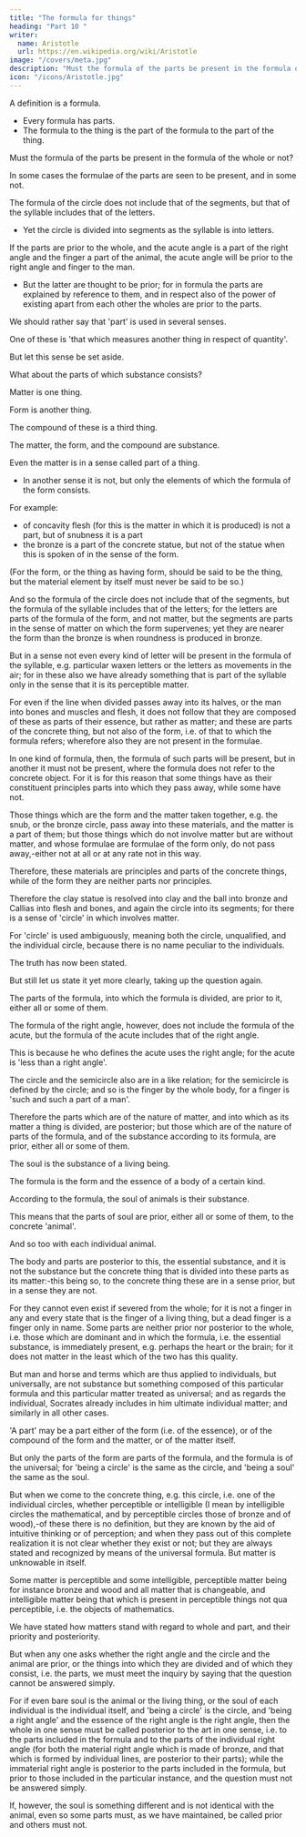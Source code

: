 ```yaml
---
title: "The formula for things"
heading: "Part 10 "
writer:
  name: Aristotle 
  url: https://en.wikipedia.org/wiki/Aristotle
image: "/covers/meta.jpg"
description: "Must the formula of the parts be present in the formula of the whole or not?"
icon: "/icons/Aristotle.jpg"
---
```




A definition is a formula. 
- Every formula has parts. 
- The formula to the thing is the part of the formula to the part of the thing. 


Must the formula of the parts be present in the formula of the whole or not? 

In some cases the formulae of the parts are seen to be present, and in some not.

The formula of the circle does not include that of the segments, but that of the syllable includes that of the letters.
- Yet the circle is divided into segments as the syllable is into letters.

If the parts are prior to the whole, and the acute angle is a part of the right angle and the finger a part of the animal, the acute angle will be prior to the right angle and finger to the man.
- But the latter are thought to be prior; for in formula the parts are explained by reference to them, and in respect also of the power of existing apart from each other the wholes are prior to the parts.

We should rather say that 'part' is used in several senses.

One of these is 'that which measures another thing in respect of quantity'. 

But let this sense be set aside.

What about the parts of which substance consists?

Matter is one thing.

Form is another thing. 

The compound of these is a third thing. 

The matter, the form, and the compound are substance.

Even the matter is in a sense called part of a thing.
- In another sense it is not, but only the elements of which the formula of the form consists.

For example:
- of concavity flesh (for this is the matter in which it is produced) is not a part, but of snubness it is a part
- the bronze is a part of the concrete statue, but not of the statue when this is spoken of in the sense of the form. 

(For the form, or the thing as having form, should be said to be the thing, but the material element by itself must never be said to be so.)

And so the formula of the circle does not include that of the segments, but the formula of the syllable includes that of the letters; for the letters are parts of the formula of the form, and not matter, but the segments are parts in the sense of matter on which the form supervenes; yet they are nearer the form than the bronze is when roundness is produced in bronze. 

But in a sense not even every kind of letter will be present in the formula of the syllable, e.g. particular waxen letters or the letters as movements in the air; for in these also we have already something that is part of the syllable only in the sense that it is its perceptible matter. 

For even if the line when divided passes away into its halves, or the man into bones and muscles and flesh, it does not follow that they are composed of these as parts of their essence, but rather as matter; and these are parts of the concrete thing, but not also of the form, i.e. of that to which the formula refers; wherefore also they are not present in the formulae. 

In one kind of formula, then, the formula of such parts will be present, but in another it must not be present, where the formula does not refer to the concrete object. For it is for this reason that some things have as their constituent principles parts into which they pass away, while some have not. 

Those things which are the form and the matter taken together, e.g. the snub, or the bronze circle, pass away into these materials, and the matter is a part of them; but those things which do not involve matter but are without matter, and whose formulae are formulae of the form only, do not pass away,-either not at all or at any rate not in this way.

Therefore, these materials are principles and parts of the concrete things, while of the form they are neither parts nor principles. 

Therefore the clay statue is resolved into clay and the ball into bronze and Callias into flesh and bones, and again the circle into its segments; for there is a sense of 'circle' in which involves matter. 

For 'circle' is used ambiguously, meaning both the circle, unqualified, and the individual circle, because there is no name peculiar to the individuals.

The truth has now been stated.

But still let us state it yet more clearly, taking up the question again.

The parts of the formula, into which the formula is divided, are prior to it, either all or some of them.

The formula of the right angle, however, does not include the formula of the acute, but the formula of the acute includes that of the right angle.

This is because he who defines the acute uses the right angle; for the acute is 'less than a right angle'. 

The circle and the semicircle also are in a like relation; for the semicircle is defined by the circle; and so is the finger by the whole body, for a finger is 'such and such a part of a man'. 

Therefore the parts which are of the nature of matter, and into which as its matter a thing is divided, are posterior; but those which are of the nature of parts of the formula, and of the substance according to its formula, are prior, either all or some of them. 

The soul is the substance of a living being.

The formula is the form and the essence of a body of a certain kind.

According to the formula, the soul of animals is their substance. 

<!--   i.e.  (at least we shall define each part, if we define it well, not without reference to its function, and this cannot belong to it without perception), --> 

This means that the parts of soul are prior, either all or some of them, to the concrete 'animal'. 

And so too with each individual animal. 

The body and parts are posterior to this, the essential substance, and it is not the substance but the concrete thing that is divided into these parts as its matter:-this being so, to the concrete thing these are in a sense prior, but in a sense they are not.

For they cannot even exist if severed from the whole; for it is not a finger in any and every state that is the finger of a living thing, but a dead finger is a finger only in name. Some parts are neither prior nor posterior to the whole, i.e. those which are dominant and in which the formula, i.e. the essential substance, is immediately present, e.g. perhaps the heart or the brain; for it does not matter in the least which of the two has this quality.

But man and horse and terms which are thus applied to individuals, but universally, are not substance but something composed of this particular formula and this particular matter treated as universal; and as regards the individual, Socrates already includes in him ultimate individual matter; and similarly in all other cases. 

'A part' may be a part either of the form (i.e. of the essence), or of the compound of the form and the matter, or of the matter itself.

But only the parts of the form are parts of the formula, and the formula is of the universal; for 'being a circle' is the same as the circle, and 'being a soul' the same as the soul. 

But when we come to the concrete thing, e.g. this circle, i.e. one of the individual circles, whether perceptible or intelligible (I mean by intelligible circles the mathematical, and by perceptible circles those of bronze and of wood),-of these there is no definition, but they are known by the aid of intuitive thinking or of perception; and when they pass out of this complete realization it is not clear whether they exist or not; but they are always stated and recognized by means of the universal formula. But matter is unknowable in itself.

Some matter is perceptible and some intelligible, perceptible matter being for instance bronze and wood and all matter that is changeable, and intelligible matter being that which is present in perceptible things not qua perceptible, i.e. the objects of mathematics.

We have stated how matters stand with regard to whole and part, and their priority and posteriority. 

But when any one asks whether the right angle and the circle and the animal are prior, or the things into which they are divided and of which they consist, i.e. the parts, we must meet the inquiry by saying that the question cannot be answered simply.

For if even bare soul is the animal or the living thing, or the soul of each individual is the individual itself, and 'being a circle' is the circle, and 'being a right angle' and the essence of the right angle is the right angle, then the whole in one sense must be called posterior to the art in one sense, i.e. to the parts included in the formula and to the parts of the individual right angle (for both the material right angle which is made of bronze, and that which is formed by individual lines, are posterior to their parts); while the immaterial right angle is posterior to the parts included in the formula, but prior to those included in the particular instance, and the question must not be answered simply. 

If, however, the soul is something different and is not identical with the animal, even so some parts must, as we have maintained, be called prior and others must not.
